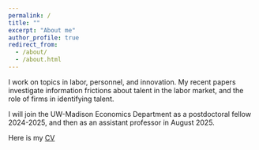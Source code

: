 ```yaml
---
permalink: /
title: ""
excerpt: "About me"
author_profile: true
redirect_from: 
  - /about/
  - /about.html
---
```


 <!--![github small](/images/JM_profile.jpg) -->
 <!-- <img src="/images/JM_profile.jpg" alt="drawing" width="200" height="235" style="float: left; padding-right:15px"/>  -->
I work on topics in labor, personnel, and innovation. My recent papers investigate information frictions about talent in the labor market, and the role of firms in identifying talent. 

<!-- to quantify the impact of employer learning on labor market mobility, wages, and aggregate productivity. --> 
<!-- In my job market paper, I study asymmetric employer learning in the labor market for computer scientists. I build a dynamic framework to consider firms' endogenous investment in learning under monopsonistic competition, exploit differential timing of innovation disclosure to test for asymmetric employer learning, and quantify its impact on job mobility and innovation productivity via structural estimation. --> 

I will join the UW-Madison Economics Department as a postdoctoral fellow 2024-2025, and then as an assistant professor in August 2025. 

Here is my <a href="/files/AliceWu_CV.pdf" target="_blank">CV</a> 

<!-- , and my job market paper on the <a href="https://www.alicewu.io/research/">research</a> page. <br/>
**References** <br/>
Larry Katz <lkatz@harvard.edu>, Claudia Goldin <cgoldin@harvard.edu>, <br/>
Elie Tamer <elietamer@fas.harvard.edu>, David Card <card@berkeley.edu>
--> 


